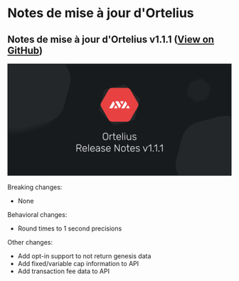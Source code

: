 # Notes de mise à jour d'Ortelius

## Notes de mise à jour d'Ortelius v1.1.1 \([View on GitHub](https://github.com/ava-labs/ortelius/releases/tag/v1.1.1)\) <a id="ortelius-release-notes-v-1-1-1-view-on-github"></a>

![](../.gitbook/assets/image%20%284%29.png)

Breaking changes:

* None

Behavioral changes:

* Round times to 1 second precisions

Other changes:

* Add opt-in support to not return genesis data
* Add fixed/variable cap information to API
* Add transaction fee data to API

